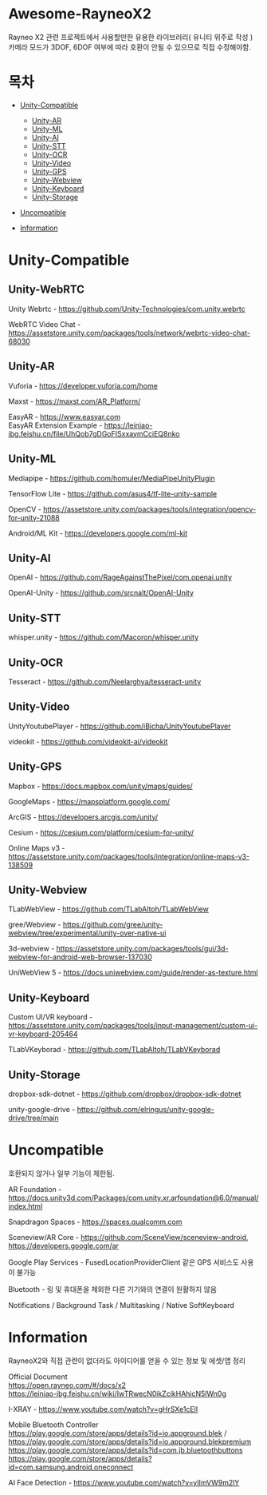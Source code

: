 # Awesome-RayneoX2
Rayneo X2 관련 프로젝트에서 사용할만한 유용한 라이브러리( 유니티 위주로 작성 )</br>
카메라 모드가 3DOF, 6DOF 여부에 따라 호환이 안될 수 있으므로 직접 수정해야함.

# 목차
 
- [Unity-Compatible](#Unity)
    - [Unity-AR](#Unity-AR)
    - [Unity-ML](#Unity-ML)
    - [Unity-AI](#Unity-AI)
    - [Unity-STT](#Unity-STT)
    - [Unity-OCR](#Unity-OCR)
    - [Unity-Video](#Unity-Video)
    - [Unity-GPS](#Unity-GPS)
    - [Unity-Webview](#Unity-Webview)
    - [Unity-Keyboard](#Unity-Keyboard)
    - [Unity-Storage](#Unity-Storage)

- [Uncompatible](#Uncompatible)

- [Information](#Information)

# Unity-Compatible

## Unity-WebRTC

Unity Webrtc - https://github.com/Unity-Technologies/com.unity.webrtc

WebRTC Video Chat - https://assetstore.unity.com/packages/tools/network/webrtc-video-chat-68030

## Unity-AR

Vuforia - https://developer.vuforia.com/home

Maxst - https://maxst.com/AR_Platform/

EasyAR - https://www.easyar.com</br>
EasyAR Extension Example - https://leiniao-ibg.feishu.cn/file/UhQob7gDGoFISxxaymCciEQ8nko

## Unity-ML

Mediapipe - https://github.com/homuler/MediaPipeUnityPlugin

TensorFlow Lite - https://github.com/asus4/tf-lite-unity-sample

OpenCV - https://assetstore.unity.com/packages/tools/integration/opencv-for-unity-21088

Android/ML Kit - https://developers.google.com/ml-kit

## Unity-AI

OpenAI - https://github.com/RageAgainstThePixel/com.openai.unity

OpenAI-Unity - https://github.com/srcnalt/OpenAI-Unity

## Unity-STT

whisper.unity - https://github.com/Macoron/whisper.unity

## Unity-OCR

Tesseract - https://github.com/Neelarghya/tesseract-unity

## Unity-Video

UnityYoutubePlayer - https://github.com/iBicha/UnityYoutubePlayer

videokit - https://github.com/videokit-ai/videokit

## Unity-GPS

Mapbox - https://docs.mapbox.com/unity/maps/guides/

GoogleMaps - https://mapsplatform.google.com/

ArcGIS - https://developers.arcgis.com/unity/

Cesium - https://cesium.com/platform/cesium-for-unity/

Online Maps v3 - https://assetstore.unity.com/packages/tools/integration/online-maps-v3-138509

## Unity-Webview

TLabWebView - https://github.com/TLabAltoh/TLabWebView

gree/Webview - https://github.com/gree/unity-webview/tree/experimental/unity-over-native-ui

3d-webview - https://assetstore.unity.com/packages/tools/gui/3d-webview-for-android-web-browser-137030

UniWebView 5 - https://docs.uniwebview.com/guide/render-as-texture.html

## Unity-Keyboard

Custom UI/VR keyboard - https://assetstore.unity.com/packages/tools/input-management/custom-ui-vr-keyboard-205464

TLabVKeyborad - https://github.com/TLabAltoh/TLabVKeyborad

## Unity-Storage

dropbox-sdk-dotnet - https://github.com/dropbox/dropbox-sdk-dotnet

unity-google-drive - https://github.com/elringus/unity-google-drive/tree/main

# Uncompatible

호환되지 않거나 일부 기능이 제한됨.

AR Foundation - https://docs.unity3d.com/Packages/com.unity.xr.arfoundation@6.0/manual/index.html

Snapdragon Spaces - https://spaces.qualcomm.com

Sceneview/AR Core - https://github.com/SceneView/sceneview-android, https://developers.google.com/ar

Google Play Services - FusedLocationProviderClient 같은 GPS 서비스도 사용이 불가능

Bluetooth - 링 및 휴대폰을 제외한 다른 기기와의 연결이 원활하지 않음 </br>

Notifications / Background Task / Multitasking / Native SoftKeyboard

# Information
RayneoX2와 직접 관련이 없더라도 아이디어를 얻을 수 있는 정보 및 에셋/앱 정리

Official Document</br>
https://open.rayneo.com/#/docs/x2</br>
https://leiniao-ibg.feishu.cn/wiki/IwTRwecN0ikZcjkHAhicN5lWn0g

I-XRAY - https://www.youtube.com/watch?v=gHrSXe1cElI

Mobile Bluetooth Controller</br>
https://play.google.com/store/apps/details?id=io.appground.blek / https://play.google.com/store/apps/details?id=io.appground.blekpremium</br>
https://play.google.com/store/apps/details?id=com.jb.bluetoothbuttons</br>
https://play.google.com/store/apps/details?id=com.samsung.android.oneconnect

AI Face Detection - https://www.youtube.com/watch?v=yIImVW9m2lY
